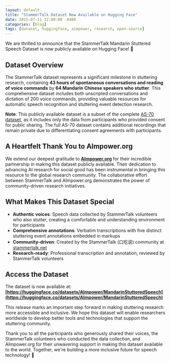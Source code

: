 ```yaml
---
layout: default
title: "StammerTalk Dataset Now Available on Hugging Face"
date: 2025-07-11 12:00:00 -0400
categories: [blog]
tags: [dataset, huggingface, aimpower, research, open-source]
---
```


We are thrilled to announce that the StammerTalk Mandarin Stuttered Speech Dataset is now publicly available on Hugging Face! 🎉

## Dataset Overview

The StammerTalk dataset represents a significant milestone in stuttering research, containing **43 hours of spontaneous conversations and reading of voice commands** by **64 Mandarin Chinese speakers who stutter**. This comprehensive dataset includes both unscripted conversations and dictation of 200 voice commands, providing valuable resources for automatic speech recognition and stuttering event detection research.

**Note**: This publicly available dataset is a subset of the complete [AS-70 dataset](https://aishelltech.com/aishell_6a), as it includes only the data from participants who provided consent for public sharing. The full AS-70 dataset contains additional recordings that remain private due to differentiating consent agreements with participants.

## A Heartfelt Thank You to AImpower.org

We extend our deepest gratitude to **[AImpower.org](https://aimpower.org/)** for their incredible partnership in making this dataset publicly available. Their dedication to advancing AI research for social good has been instrumental in bringing this resource to the global research community. The collaborative effort between StammerTalk and AImpower.org demonstrates the power of community-driven research initiatives.

## What Makes This Dataset Special

- **Authentic voices**: Speech data collected by StammerTalk volunteers who also stutter, creating a comfortable and understanding environment for participants
- **Comprehensive annotations**: Verbatim transcriptions with five distinct stuttering event annotations embedded in markups
- **Community-driven**: Created by the StammerTalk (口吃说) community at [stammertalk.net](http://stammertalk.net/)
- **Research-ready**: Professional transcription and annotation, reviewed by StammerTalk volunteers

## Access the Dataset

The dataset is now available at:
**[https://huggingface.co/datasets/AImpower/MandarinStutteredSpeech](https://huggingface.co/datasets/AImpower/MandarinStutteredSpeech)**

This release marks an important step forward in making stuttering research more accessible and inclusive. We hope this dataset will enable researchers worldwide to develop better tools and technologies that support the stuttering community.

Thank you to all the participants who generously shared their voices, the StammerTalk volunteers who conducted the data collection, and AImpower.org for their unwavering support in making this dataset available to the world. Together, we're building a more inclusive future for speech technology! 💪

